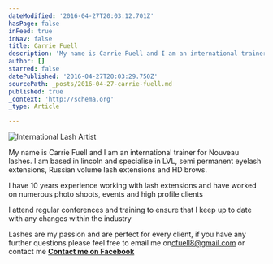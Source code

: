 ```yaml
---
dateModified: '2016-04-27T20:03:12.701Z'
hasPage: false
inFeed: true
inNav: false
title: Carrie Fuell
description: 'My name is Carrie Fuell and I am an international trainer for Nouveau lashes. I am based in lincoln and specialise in LVL, semi permanent eyelash extensions, Russian volume lash extensions and HD brows.'
author: []
starred: false
datePublished: '2016-04-27T20:03:29.750Z'
sourcePath: _posts/2016-04-27-carrie-fuell.md
published: true
_context: 'http://schema.org'
_type: Article

---
```

![International Lash Artist](https://the-grid-user-content.s3-us-west-2.amazonaws.com/88dc7e19-85a4-4acd-bc5c-deb455672aa5.gif)

My name is Carrie Fuell and I am an international trainer for Nouveau lashes. I am based in lincoln and specialise in LVL, semi permanent eyelash extensions, Russian volume lash extensions and HD brows.

I have 10 years experience working with lash extensions and have worked on numerous photo shoots, events and high profile clients

I attend regular conferences and training to ensure that I keep up to date with any changes within the industry

Lashes are my passion and are perfect for every client, if you have any further questions please feel free to email me on[cfuell8@gmail.com][0] or contact me **[Contact me on Facebook][1]**

[0]: mailto:cfuell8@gmail.com
[1]: https://www.facebook.com/carrie.fuell/?fref=ts